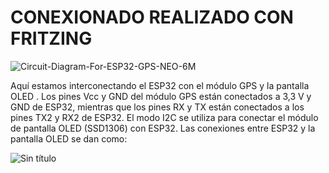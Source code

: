 # CONEXIONADO REALIZADO CON FRITZING

![Circuit-Diagram-For-ESP32-GPS-NEO-6M](https://github.com/ISPC-TST-ARQUITECTURA-Y-CONECTIVIDAD/tareafinal-grupo-4/assets/106171748/8afd8957-1365-4660-a541-74bf41dfd644)

Aquí estamos  interconectando el ESP32 con el módulo GPS y la pantalla OLED . Los pines Vcc y GND del módulo GPS están conectados a 3,3 V y GND de ESP32, mientras que los pines RX y TX están conectados a los pines TX2 y RX2 de ESP32. El modo I2C se utiliza para conectar el módulo de pantalla OLED (SSD1306) con ESP32. Las conexiones entre ESP32 y la pantalla OLED se dan como:

![Sin título](https://github.com/ISPC-TST-ARQUITECTURA-Y-CONECTIVIDAD/tareafinal-grupo-4/assets/106171748/420a7c5c-a268-49cc-8399-05b4e2ceeafb)
